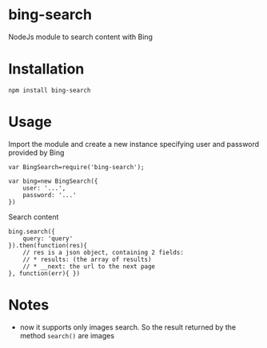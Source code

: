 bing-search
===========

NodeJs module to search content with Bing

# Installation

```
npm install bing-search
```

# Usage

Import the module and create a new instance specifying user and password provided by Bing

```
var BingSearch=require('bing-search');

var bing=new BingSearch({
    user: '...',
    password: '...'
})

```

Search content

```
bing.search({
    query: 'query'
}).then(function(res){
    // res is a json object, containing 2 fields:
    // * results: (the array of results)
    // * __next: the url to the next page
}, function(err){ })
```

# Notes

* now it supports only images search. So the result returned by the method `search()` are images
